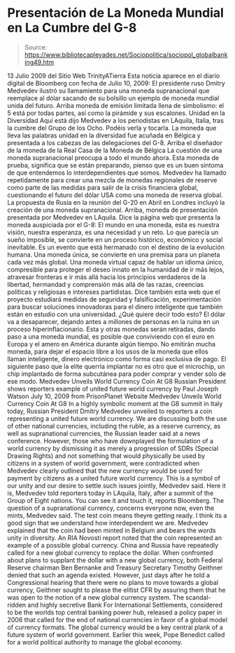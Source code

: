 # Presentación de La Moneda Mundial en La Cumbre del G-8

> Source: https://www.bibliotecapleyades.net/Sociopolitica/sociopol_globalbanking49.htm

13 Julio 2009
del Sitio Web
TrinityATierra
Esta noticia aparece en el
diario digital de Bloomberg con fecha de Julio 10,
2009:
El presidente ruso Dmitry Medvedev ilustró su llamamiento para una moneda
supranacional que reemplace al dólar sacando de su bolsillo un ejemplo de
moneda mundial unida del futuro.
Arriba moneda de emisión limitada llena de simbolismo:
el 5 está por todas
partes, así como la pirámide y sus escalones.
Unidad en la Diversidad
Aquí está dijo Medvedev a los periodistas en LAquila, Italia, tras la
cumbre del Grupo de los Ocho. Podéis verla y tocarla.
La moneda que lleva las palabras unidad en la diversidad fue acuñada en
Bélgica y presentada a los cabezas de las delegaciones del G-8.
Arriba el diseñador de la moneda de la Real Casa de la Moneda de Bélgica
La cuestión de una moneda supranacional preocupa a todo el mundo ahora.
Esta moneda de prueba,
significa que se están preparando, pienso que es un
buen síntoma de que entendemos lo interdependientes que somos.
Medvedev ha llamado repetidamente para crear una
mezcla de monedas regionales de
reserve como parte de las medidas para salir de la crisis financiera global,
cuestionando el futuro del dólar USA como una moneda de reserva global.
La
propuesta de Rusia en la reunión del G-20 en Abril en Londres incluyó la
creación de una moneda supranacional.
Arriba, moneda de presentación presentada por Medvedev en LAquila.
Dice la
página web que presenta la
moneda auspiciada por el G-8:
El mundo en una moneda, esta es nuestra visión, nuestra esperanza, es una
necesidad y un reto. Lo que parecía un sueño imposible, se convierte en un
proceso histórico, económico y social inevitable. Es un evento que está
hermanado con el destino de la evolución humana.
Una moneda única, se convierte en una premisa para un planeta cada vez más
global. Una moneda virtual capaz de hablar un idioma único, compresible para
proteger el deseo innato en la humanidad de ir más lejos, atravesar
fronteras e ir más allá hacia los principios verdaderos de la libertad,
hermandad y comprensión más allá de las razas, creencias políticas y
religiosas e intereses partidistas.
Dice también esta web que el proyecto estudiará medidas de seguridad y
falsificación, experimentación para buscar soluciones innovadoras para el
dinero inteligente que también están en estudio con una universidad.
¿Qué quiere decir todo esto?
El dólar va a desaparecer, dejando antes a millones de personas en la ruina
en un proceso hiperinflacionario.
Esta y otras monedas serán retiradas,
dando paso a una moneda mundial, es posible que conviviendo con el euro en
Europa y el amero en América durante algún tiempo. No emitirán mucha moneda,
para dejar el espacio libre a los usos de la moneda que ellos llaman inteligente,
dinero electrónico como forma casi exclusiva de pago.
El siguiente paso que
la elite querría implantar no es otro que el microchip, un chip implantado
de forma subcutánea para poder comprar y vender sólo de ese modo.
Medvedev Unveils World Currency Coin At G8
Russian President shows reporters example of united future world currency
by
Paul Joseph Watson
July 10, 2009
from
PrisonPlanet Website
Medvedev Unveils World
Currency Coin At G8
In a highly symbolic moment at the G8 summit in Italy today, Russian
President Dmitry Medvedev unveiled to reporters a coin representing a
united future world currency.
We are discussing both the use of other national currencies, including the
ruble, as a reserve currency, as well as supranational currencies, the
Russian leader said at a news conference.
However, those who have downplayed the formulation of a world currency by
dismissing it as merely a progression of SDRs (Special Drawing Rights) and
not something that would physically be used by citizens in a system of world
government, were contradicted when Medvedev clearly outlined that the new
currency would be used for payment by citizens as a united future world
currency.
This is a symbol of our unity and our desire to settle such issues jointly,
Medvedev said.
Here it is, Medvedev told reporters today in LAquila, Italy, after a
summit of the Group of Eight nations. You can see it and touch it, reports
Bloomberg.
The question of a supranational currency,
concerns everyone now, even the
mints, Medvedev said. The test coin means theyre getting ready. I think
its a good sign that we understand how interdependent we are.
Medvedev explained that the coin had been minted in Belgium and bears the
words unity in diversity. An RIA Novosti report noted that the coin
represented an example of a possible global currency.
China and Russia have repeatedly called for a new global currency to replace
the dollar.
When confronted about plans to supplant the dollar with a new global
currency, both
Federal Reserve chairman Ben Bernanke and Treasury Secretary
Timothy Geithner denied that such an agenda existed.
However, just days after he told a Congressional hearing that there were no
plans to move towards a global currency, Geithner sought to please the
elitist
CFR by assuring them that he was open to the notion of a new
global currency system.
The scandal-ridden and highly secretive
Bank For International Settlements,
considered to be the worlds top central banking power hub, released a
policy paper in 2006 that called for the end of national currencies in favor
of a global model of currency formats.
The global currency would be a key central plank of a future system of
world
government.
Earlier this week,
Pope Benedict called for a world political
authority to manage the global economy.

